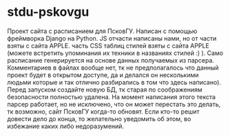 # stdu-pskovgu
Проект сайта с расписанием для ПсковГУ.
Написан с помощью фреймворка Django на Python.
JS отчасти написаны нами, но от части взяты с сайта APPLE.
часть CSS таблиц стилей взяты с сайта APPLE (можете встретить упоминания их техники в названиях стилей :)  ).
Само расписание генерируется на основе данных получаемых из парсера.
Комментариев в файлах вообще нет, тк не предполагалось что данный проект будет в открытом доступе, да и делался он несколькими людьми которые и так отлично разбирались в том что здесь написано).
Перед запуском создайте новую БД, тк старая по соображениям безопасности полностью удалена.
На момент написания этого текста парсер работает, но не исключено, что он может перестать это делать, тк возможно, сайт ПсковГУ когда-то обновят.
Если кто-то решит довести дело до конца, то желательно уведомить об этом, во избежание каких либо недоразумений.

